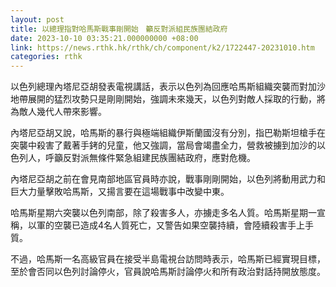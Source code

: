 ```yaml
---
layout: post
title: 以總理指對哈馬斯戰事剛開始　籲反對派組民族團結政府
date: 2023-10-10 03:35:21.000000000 +08:00
link: https://news.rthk.hk/rthk/ch/component/k2/1722447-20231010.htm
categories: rthk
---
```


以色列總理內塔尼亞胡發表電視講話，表示以色列為回應哈馬斯組織突襲而對加沙地帶展開的猛烈攻勢只是剛剛開始，強調未來幾天，以色列對敵人採取的行動，將為敵人幾代人帶來影響。

內塔尼亞胡又說，哈馬斯的暴行與極端組織伊斯蘭國沒有分別，指巴勒斯坦槍手在突襲中殺害了戴著手銬的兒童，他又強調，當局會竭盡全力，營救被擄到加沙的以色列人，呼籲反對派無條件緊急組建民族團結政府，應對危機。

內塔尼亞胡之前在會見南部地區官員時亦說，戰事剛剛開始，以色列將動用武力和巨大力量擊敗哈馬斯，又揚言要在這場戰事中改變中東。

哈馬斯星期六突襲以色列南部，除了殺害多人，亦擄走多名人質。哈馬斯星期一宣稱，以軍的空襲已造成4名人質死亡，又警告如果空襲持續，會陸續殺害手上手質。

不過，哈馬斯一名高級官員在接受半島電視台訪問時表示，哈馬斯已經實現目標，至於會否同以色列討論停火，官員說哈馬斯討論停火和所有政治對話持開放態度。
